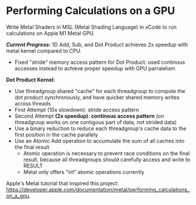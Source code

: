 # Performing Calculations on a GPU

Write Metal Shaders in MSL (Metal Shading Language) in xCode to run calculations on Apple M1 Metal GPU.

_**Current Progress:**_
1D Add, Sub, and Dot Product achieves 2x speedup with metal kernel compared to CPU.
- Fixed "stride" memory access pattern for Dot Product: used continous accesses instead to achieve proper speedup with GPU parralelism

**Dot Product Kernel:**
- Use threadgroup shared "cache" for each threadgroup to compute the dot product synchronously, and have quicker shared memory writes across threads
- First Attempt (10x slowdown): stride access pattern
- Second Attempt **(2x speedup)**: **continous access pattern** (on threadgroup works on one contigous part of data, not strided data)
- Use a binary reduction to reduce each threadgroup's cache data to the first position in the cache parallely
- Use an Atomic Add operation to accumulate the sum of all caches into the final result
  - Atomic operation is necessary to prevent race conditions on the final result, because all threadgroups should carefully access and write to RESULT
  - Metal only offers "int" atomic operations currently
 

Apple's Metal tutorial that inspired this project: https://developer.apple.com/documentation/metal/performing_calculations_on_a_gpu.
